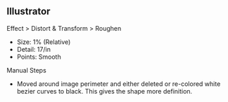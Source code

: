 ## Illustrator

Effect > Distort & Transform > Roughen

- Size: 1% (Relative)
- Detail: 17/in
- Points: Smooth

Manual Steps

- Moved around image perimeter and either deleted or re-colored white bezier curves to black. This gives the shape more definition.
